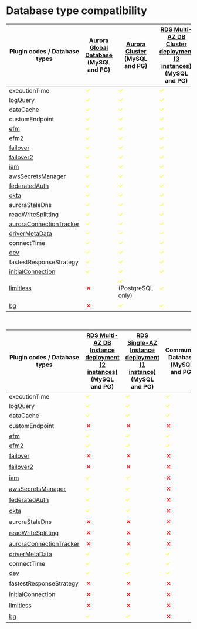 # Database type compatibility

| Plugin codes / Database types                                                         | [Aurora Global Database](https://docs.aws.amazon.com/AmazonRDS/latest/AuroraUserGuide/aurora-global-database.html) <br>(MySQL and PG) | [Aurora Cluster](https://docs.aws.amazon.com/AmazonRDS/latest/AuroraUserGuide/Aurora.Overview.html) <br>(MySQL and PG) | [RDS Multi-AZ DB Cluster deployment (3 instances)](https://docs.aws.amazon.com/AmazonRDS/latest/UserGuide/multi-az-db-clusters-concepts.html) <br>(MySQL and PG) |
|---------------------------------------------------------------------------------------|---------------------------------------------------------------------------------------------------------------------------------------|------------------------------------------------------------------------------------------------------------------------|------------------------------------------------------------------------------------------------------------------------------------------------------------------|
| executionTime                                                                         | <span style="color:yellow;font-size:15px">&check;</span>                                                                              | <span style="color:yellow;font-size:15px">&check;</span>                                                               | <span style="color:yellow;font-size:15px">&check;</span>                                                                                                         |
| logQuery                                                                              | <span style="color:yellow;font-size:15px">&check;</span>                                                                              | <span style="color:yellow;font-size:15px">&check;</span>                                                               | <span style="color:yellow;font-size:15px">&check;</span>                                                                                                         |
| dataCache                                                                             | <span style="color:yellow;font-size:15px">&check;</span>                                                                              | <span style="color:yellow;font-size:15px">&check;</span>                                                               | <span style="color:yellow;font-size:15px">&check;</span>                                                                                                         |
| customEndpoint                                                                        | <span style="color:yellow;font-size:15px">&check;</span>                                                                              | <span style="color:yellow;font-size:15px">&check;</span>                                                               | <span style="color:yellow;font-size:15px">&check;</span>                                                                                                         |
| [efm](./using-plugins/UsingTheHostMonitoringPlugin.md)                                | <span style="color:yellow;font-size:15px">&check;</span>                                                                              | <span style="color:yellow;font-size:15px">&check;</span>                                                               | <span style="color:yellow;font-size:15px">&check;</span>                                                                                                         |
| [efm2](./using-plugins/UsingTheHostMonitoringPlugin.md#host-monitoring-plugin-v2)     | <span style="color:yellow;font-size:15px">&check;</span>                                                                              | <span style="color:yellow;font-size:15px">&check;</span>                                                               | <span style="color:yellow;font-size:15px">&check;</span>                                                                                                         |
| [failover](./using-plugins/UsingTheFailoverPlugin.md)                                 | <span style="color:yellow;font-size:15px">&check;</span>                                                                                 | <span style="color:yellow;font-size:15px">&check;</span>                                                               | <span style="color:yellow;font-size:15px">&check;</span>                                                                                                         |
| [failover2](./using-plugins/UsingTheFailover2Plugin.md)                               | <span style="color:yellow;font-size:15px">&check;</span>                                                                                 | <span style="color:yellow;font-size:15px">&check;</span>                                                               | <span style="color:yellow;font-size:15px">&check;</span>                                                                                                         |
| [iam](./using-plugins/UsingTheIamAuthenticationPlugin.md)                             | <span style="color:yellow;font-size:15px">&check;</span>                                                                              | <span style="color:yellow;font-size:15px">&check;</span>                                                               | <span style="color:yellow;font-size:15px">&check;</span>                                                                                                         |
| [awsSecretsManager](./using-plugins/UsingTheAwsSecretsManagerPlugin.md)               | <span style="color:yellow;font-size:15px">&check;</span>                                                                              | <span style="color:yellow;font-size:15px">&check;</span>                                                               | <span style="color:yellow;font-size:15px">&check;</span>                                                                                                         |
| [federatedAuth](./using-plugins/UsingTheFederatedAuthPlugin.md)                       | <span style="color:yellow;font-size:15px">&check;</span>                                                                              | <span style="color:yellow;font-size:15px">&check;</span>                                                               | <span style="color:yellow;font-size:15px">&check;</span>                                                                                                         |
| [okta](./using-plugins/UsingTheOktaAuthPlugin.md)                                     | <span style="color:yellow;font-size:15px">&check;</span>                                                                              | <span style="color:yellow;font-size:15px">&check;</span>                                                               | <span style="color:yellow;font-size:15px">&check;</span>                                                                                                         |
| auroraStaleDns                                                                        | <span style="color:yellow;font-size:15px">&check;</span>                                                                                 | <span style="color:yellow;font-size:15px">&check;</span>                                                               | <span style="color:yellow;font-size:15px">&check;</span>                                                                                                         |
| [readWriteSplitting](./using-plugins/UsingTheReadWriteSplittingPlugin.md)             | <span style="color:yellow;font-size:15px">&check;</span>                                                                                 | <span style="color:yellow;font-size:15px">&check;</span>                                                               | <span style="color:yellow;font-size:15px">&check;</span>                                                                                                         |
| [auroraConnectionTracker](./using-plugins/UsingTheAuroraConnectionTrackerPlugin.md)   | <span style="color:yellow;font-size:15px">&check;</span>                                                                              | <span style="color:yellow;font-size:15px">&check;</span>                                                               | <span style="color:yellow;font-size:15px">&check;</span>                                                                                                         |
| [driverMetaData](./using-plugins/UsingTheDriverMetadataConnectionPlugin.md)           | <span style="color:yellow;font-size:15px">&check;</span>                                                                              | <span style="color:yellow;font-size:15px">&check;</span>                                                               | <span style="color:yellow;font-size:15px">&check;</span>                                                                                                         |
| connectTime                                                                           | <span style="color:yellow;font-size:15px">&check;</span>                                                                              | <span style="color:yellow;font-size:15px">&check;</span>                                                               | <span style="color:yellow;font-size:15px">&check;</span>                                                                                                         |
| [dev](./using-plugins/UsingTheDeveloperPlugin.md)                                     | <span style="color:yellow;font-size:15px">&check;</span>                                                                              | <span style="color:yellow;font-size:15px">&check;</span>                                                               | <span style="color:yellow;font-size:15px">&check;</span>                                                                                                         |
| fastestResponseStrategy                                                               | <span style="color:yellow;font-size:15px">&check;</span>                                                                                 | <span style="color:yellow;font-size:15px">&check;</span>                                                               | <span style="color:yellow;font-size:15px">&check;</span>                                                                                                         |
| [initialConnection](./using-plugins/UsingTheAuroraInitialConnectionStrategyPlugin.md) | <span style="color:yellow;font-size:15px">&check;</span>                                                                                 | <span style="color:yellow;font-size:15px">&check;</span>                                                               | <span style="color:yellow;font-size:15px">&check;</span>                                                                                                         |
| [limitless](./using-plugins/UsingTheLimitlessConnectionPlugin.md)                     | <span style="color:red;font-size:20px">&cross;</span>                                                                                 | <span style="color:yellow;font-size:15px">&check;</span> (PostgreSQL only)                                             | <span style="color:yellow;font-size:15px">&check;</span>                                                                                                         |
| [bg](./using-plugins/UsingTheBlueGreenPlugin.md)                                      | <span style="color:red;font-size:20px">&cross;</span>                                                                                 | <span style="color:yellow;font-size:15px">&check;</span>                                                               | <span style="color:yellow;font-size:15px">&check;</span>                                                                                                         |
<br>


| Plugin codes / Database types                                                         | [RDS Multi-AZ DB Instance deployment (2 instances)](https://docs.aws.amazon.com/AmazonRDS/latest/UserGuide/Concepts.MultiAZSingleStandby.html) <br>(MySQL and PG) | [RDS Single-AZ Instance deployment (1 instance)](https://docs.aws.amazon.com/AmazonRDS/latest/UserGuide/Overview.DBInstance.html) <br>(MySQL and PG) | Community Database <br>(MySQL and PG)                    |
|---------------------------------------------------------------------------------------|-------------------------------------------------------------------------------------------------------------------------------------------------------------------|------------------------------------------------------------------------------------------------------------------------------------------------------|----------------------------------------------------------|
| executionTime                                                                         | <span style="color:yellow;font-size:15px">&check;</span>                                                                                                          | <span style="color:yellow;font-size:15px">&check;</span>                                                                                             | <span style="color:yellow;font-size:15px">&check;</span> |
| logQuery                                                                              | <span style="color:yellow;font-size:15px">&check;</span>                                                                                                          | <span style="color:yellow;font-size:15px">&check;</span>                                                                                             | <span style="color:yellow;font-size:15px">&check;</span> |
| dataCache                                                                             | <span style="color:yellow;font-size:15px">&check;</span>                                                                                                          | <span style="color:yellow;font-size:15px">&check;</span>                                                                                             | <span style="color:yellow;font-size:15px">&check;</span> |
| customEndpoint                                                                        | <span style="color:red;font-size:20px">&cross;</span>                                                                                                             | <span style="color:red;font-size:20px">&cross;</span>                                                                                                | <span style="color:red;font-size:20px">&cross;</span>    |
| [efm](./using-plugins/UsingTheHostMonitoringPlugin.md)                                | <span style="color:yellow;font-size:15px">&check;</span>                                                                                                          | <span style="color:yellow;font-size:15px">&check;</span>                                                                                             | <span style="color:yellow;font-size:15px">&check;</span> |
| [efm2](./using-plugins/UsingTheHostMonitoringPlugin.md#host-monitoring-plugin-v2)     | <span style="color:yellow;font-size:15px">&check;</span>                                                                                                          | <span style="color:yellow;font-size:15px">&check;</span>                                                                                             | <span style="color:yellow;font-size:15px">&check;</span> |
| [failover](./using-plugins/UsingTheFailoverPlugin.md)                                 | <span style="color:red;font-size:20px">&cross;</span>                                                                                                             | <span style="color:red;font-size:20px">&cross;</span>                                                                                                | <span style="color:red;font-size:20px">&cross;</span>    |
| [failover2](./using-plugins/UsingTheFailover2Plugin.md)                               | <span style="color:red;font-size:20px">&cross;</span>                                                                                                             | <span style="color:red;font-size:20px">&cross;</span>                                                                                                | <span style="color:red;font-size:20px">&cross;</span>    |
| [iam](./using-plugins/UsingTheIamAuthenticationPlugin.md)                             | <span style="color:yellow;font-size:15px">&check;</span>                                                                                                          | <span style="color:yellow;font-size:15px">&check;</span>                                                                                             | <span style="color:red;font-size:20px">&cross;</span>    |
| [awsSecretsManager](./using-plugins/UsingTheAwsSecretsManagerPlugin.md)               | <span style="color:yellow;font-size:15px">&check;</span>                                                                                                          | <span style="color:yellow;font-size:15px">&check;</span>                                                                                             | <span style="color:red;font-size:20px">&cross;</span>    |
| [federatedAuth](./using-plugins/UsingTheFederatedAuthPlugin.md)                       | <span style="color:yellow;font-size:15px">&check;</span>                                                                                                          | <span style="color:yellow;font-size:15px">&check;</span>                                                                                             | <span style="color:red;font-size:20px">&cross;</span>    |
| [okta](./using-plugins/UsingTheOktaAuthPlugin.md)                                     | <span style="color:yellow;font-size:15px">&check;</span>                                                                                                          | <span style="color:yellow;font-size:15px">&check;</span>                                                                                             | <span style="color:red;font-size:20px">&cross;</span>    |
| auroraStaleDns                                                                        | <span style="color:red;font-size:20px">&cross;</span>                                                                                                             | <span style="color:red;font-size:20px">&cross;</span>                                                                                                | <span style="color:red;font-size:20px">&cross;</span>    |
| [readWriteSplitting](./using-plugins/UsingTheReadWriteSplittingPlugin.md)             | <span style="color:red;font-size:20px">&cross;</span>                                                                                                             | <span style="color:red;font-size:20px">&cross;</span>                                                                                                | <span style="color:red;font-size:20px">&cross;</span>    |
| [auroraConnectionTracker](./using-plugins/UsingTheAuroraConnectionTrackerPlugin.md)   | <span style="color:red;font-size:20px">&cross;</span>                                                                                                             | <span style="color:red;font-size:20px">&cross;</span>                                                                                                | <span style="color:red;font-size:20px">&cross;</span>    |
| [driverMetaData](./using-plugins/UsingTheDriverMetadataConnectionPlugin.md)           | <span style="color:yellow;font-size:15px">&check;</span>                                                                                                          | <span style="color:yellow;font-size:15px">&check;</span>                                                                                             | <span style="color:yellow;font-size:15px">&check;</span> |
| connectTime                                                                           | <span style="color:yellow;font-size:15px">&check;</span>                                                                                                          | <span style="color:yellow;font-size:15px">&check;</span>                                                                                             | <span style="color:yellow;font-size:15px">&check;</span> |
| [dev](./using-plugins/UsingTheDeveloperPlugin.md)                                     | <span style="color:yellow;font-size:15px">&check;</span>                                                                                                          | <span style="color:yellow;font-size:15px">&check;</span>                                                                                             | <span style="color:yellow;font-size:15px">&check;</span> |
| fastestResponseStrategy                                                               | <span style="color:red;font-size:20px">&cross;</span>                                                                                                             | <span style="color:red;font-size:20px">&cross;</span>                                                                                                | <span style="color:red;font-size:20px">&cross;</span>    |
| [initialConnection](./using-plugins/UsingTheAuroraInitialConnectionStrategyPlugin.md) | <span style="color:red;font-size:20px">&cross;</span>                                                                                                             | <span style="color:red;font-size:20px">&cross;</span>                                                                                                | <span style="color:red;font-size:20px">&cross;</span>    |
| [limitless](./using-plugins/UsingTheLimitlessConnectionPlugin.md)                     | <span style="color:red;font-size:20px">&cross;</span>                                                                                                             | <span style="color:red;font-size:20px">&cross;</span>                                                                                                | <span style="color:red;font-size:20px">&cross;</span>    |
| [bg](./using-plugins/UsingTheBlueGreenPlugin.md)                                      | <span style="color:yellow;font-size:15px">&check;</span>                                                                                                          | <span style="color:yellow;font-size:15px">&check;</span>                                                                                             | <span style="color:red;font-size:20px">&cross;</span>    |
